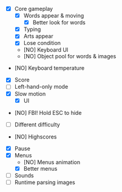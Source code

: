 - [X] Core gameplay
  - [X] Words appear & moving
    - [X] Better look for words
  - [X] Typing
  - [X] Arts appear
  - [X] Lose condition
  - [NO] Keyboard UI
  - [NO] Object pool for words & images
- [NO] Keyboard temperature
- [X] Score
- [ ] Left-hand-only mode
- [X] Slow motion
  - [X] UI
- [NO] FBI! Hold ESC to hide
- [ ] Different difficulty
- [NO] Highscores
- [X] Pause
- [X] Menus
  - [NO] Menus animation
  - [X] Better menus
- [ ] Sounds
- [ ] Runtime parsing images
